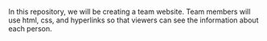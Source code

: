 In this repository, we will be creating a team website. Team members will use html, css, and hyperlinks so that viewers can see the information about each person. 